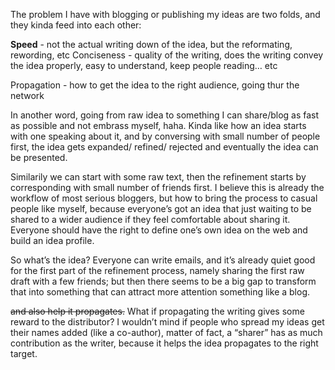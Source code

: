 <p>The problem I have with blogging or publishing my ideas are two folds, and they kinda feed into each other:</p>
<p><strong>Speed</strong> - not the actual writing down of the idea, but the reformating, rewording, etc
Conciseness - quality of the writing, does the writing convey the idea properly, easy to understand, keep people reading… etc</p><p>Propagation - how to get the idea to the right audience, going thur the network<br></p>
<p>In another word, going from raw idea to something I can share/blog as fast as possible and not embrass myself, haha.
Kinda like how an idea starts with one speaking about it, and by conversing with small number of people first, the idea gets expanded/ refined/ rejected and eventually the idea can be presented.</p>
<p>Similarily we can start with some raw text, then the refinement starts by corresponding with small number of friends first.
I believe this is already the workflow of most serious bloggers, but how to bring the process to casual people like myself, because everyone’s got an idea that just waiting to be shared to a wider audience if they feel comfortable about sharing it. Everyone should have the right to define one’s own idea on the web and build an idea profile.</p>
<p>So what’s the idea?
Everyone can write emails, and it’s already quiet good for the first part of the refinement process, namely sharing the first raw draft with a few friends; but then there seems to be a big gap to transform that into something that can attract more attention something like a blog.</p>
<p><del>and also help it propagates.</del>
What if propagating the writing gives some reward to the distributor? I wouldn’t mind if people who spread my ideas get their names added (like a co-author), matter of fact, a “sharer” has as much contribution as the writer, because it helps the idea propagates to the right target.</p>
